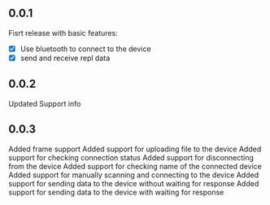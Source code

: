 ## 0.0.1

Fisrt release with basic features:
- [x] Use bluetooth to connect to the device
- [x] send and receive repl data

## 0.0.2

Updated Support info

## 0.0.3

Added frame support
Added support for uploading file to the device
Added support for checking connection status
Added support for disconnecting from the device
Added support for checking name of the connected device
Added support for manually scanning and connecting to the device
Added support for sending data to the device without waiting for response
Added support for sending data to the device with waiting for response
